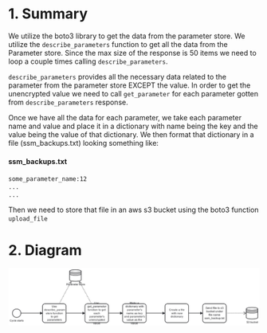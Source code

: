 # 1. Summary

We utilize the boto3 library to get the data from the parameter store. We utilize the `describe_parameters` function
to get all the data from the Parameter store. Since the max size of the response is 50 items we need to loop a couple
times calling `describe_parameters`.

`describe_parameters` provides all the necessary data related to the parameter from the parameter store EXCEPT the
value. In order to get the unencrypted value we need to call `get_parameter` for each parameter gotten from `describe_parameters`
response.

Once we have all the data for each parameter, we take each parameter name and value and place it in a dictionary with name 
being the key and the value being the value of that dictionary. We then format that dictionary in a file (ssm_backups.txt) looking something like:

#### ssm_backups.txt
```
some_parameter_name:12
...
...
```

Then we need to store that file in an aws s3 bucket using the boto3 function `upload_file`
# 2. Diagram

![](../images/ssm_backups.jpg)